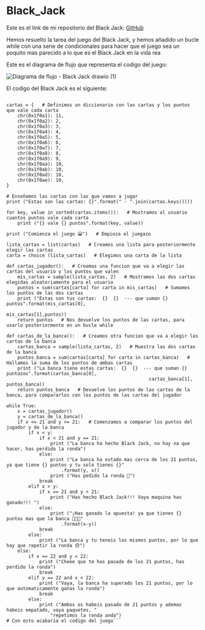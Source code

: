 # Black_Jack

Este es el link de mi repositorio del Black Jack: [GitHub](https://github.com/rnoguer22/Black_Jack.git)

Hemos resuelto la tarea del juego del Black Jack, y hemos añadido un bucle while con una serie de condicionales para hacer que el juego sea un poquito mas parecido a lo que es el Black Jack en la vida rea

Este es el diagrama de flujo que representa el codigo del juego:

![Diagrama de flujo - Black Jack drawio (1)](https://user-images.githubusercontent.com/91721762/142731864-f8a8321f-f5ae-45f5-89b7-fac135ccba1c.png)



El codigo del Black Jack es el siguiente:
```from random import choice, sample   # Importamos random para utilizarlo mas tarde

cartas = {   # Definimos un diccionario con las cartas y los puntos que vale cada carta
    chr(0x1f0a1): 11,
    chr(0x1f0a2): 2,
    chr(0x1f0a3): 3,
    chr(0x1f0a4): 4,
    chr(0x1f0a5): 5,
    chr(0x1f0a6): 6,
    chr(0x1f0a7): 7,
    chr(0x1f0a8): 8,
    chr(0x1f0a9): 9,
    chr(0x1f0aa): 10,
    chr(0x1f0ab): 10,
    chr(0x1f0ad): 10,
    chr(0x1f0ae): 10,
}

# Enseñamos las cartas con las que vamos a jugar
print ("Estas son las cartas: {}".format(" - ".join(cartas.keys())))   

for key, value in sorted(cartas.items()):   # Mostramos al usuario cuantos puntos vale cada carta
    print ("{} vale {} puntos".format(key, value))

print ("Comienza el juego 😀")   # Empieza el juegazo

lista_cartas = list(cartas)   # Creamos una lista para posteriormente elegir las cartas
carta = choice (lista_cartas)   # Elegimos una carta de la lista

def cartas_jugador():   # Creamos una funcion que va a elegir las cartas del usuario y los puntos que valen
    mis_cartas = sample(lista_cartas, 2)   # Mostramos las dos cartas elegidas aleatoriamente para el usuario
    puntos = sum(cartas[carta] for carta in mis_cartas)   # Sumamos los puntos de las dos cartas
    print ("Estas son tus cartas:  {}  {}  --- que suman {} puntos".format(mis_cartas[0],
                                                         mis_cartas[1],puntos))
    return puntos   # Nos devuelve los puntos de las cartas, para usarlo posteriormente en un bucle while

def cartas_de_la_banca():   # Creamos otra funcion que va a elegir las cartas de la banca
    cartas_banca = sample(lista_cartas, 2)   # Muestra las dos cartas de la banca
    puntos_banca = sum(cartas[carta] for carta in cartas_banca)   # Hallamos la suma de los puntos de ambas cartas
    print ("La banca tiene estas cartas:  {}  {}  --- que suman {} puntazos".format(cartas_banca[0],
                                                    cartas_banca[1], puntos_banca))
    return puntos_banca   # Devuelve los puntos de las cartas de la banca, para compararlos con los puntos de las cartas del jugador

while True:
    x = cartas_jugador()
    y = cartas_de_la_banca()
    if x <= 21 and y <= 21:   # Comenzamos a comparar los puntos del jugador y de la banca
        if x < y:
            if x < 21 and y == 21:
                print ("La banca ha hecho Black Jack, no hay na que hacer, has perdido la ronda")
            else:
                print ("La banca ha estado mas cerca de los 21 puntos, ya que tiene {} puntos y tu solo tienes {}"
                    .format(y, x))
                print ("Has pedido la ronda 🥺")
            break
        elif x > y:
            if x == 21 and y < 21:
                print ("Has hecho Black Jack!!! Vaya maquina has ganado!!! ")
            else:
                print ("¡Has ganado la apuesta! ya que tienes {} puntos mas que la banca 👊👊👊"
                    .format(x-y))
            break
        else:
            print ("La banca y tu teneis los mismos puntos, por lo que hay que repetir la ronda 😞")
    else:
        if x == 22 and y < 22:
            print ("Cheee que te has pasado de los 21 puntos, has perdido la ronda")
            break
        elif y == 22 and x < 22:
            print ("Vaya, la banca ha superado los 21 puntos, por lo que automaticamente ganas la ronda")
            break
        else:
            print ("Ambos os habeis pasado de 21 puntos y ademas habeis empatado, vaya paquetes, "
                "repetimos la ronda anda")
# Con esto acabaria el codigo del juego```
